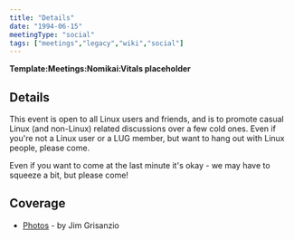 ```yaml
---
title: "Details"
date: "1994-06-15"
meetingType: "social"
tags: ["meetings","legacy","wiki","social"]
---
```


<p><strong>Template:Meetings:Nomikai:Vitals placeholder</strong></p>
<h2 id="details">Details</h2>
<p>This event is open to all Linux users and friends, and is to promote casual Linux (and non-Linux) related discussions over a few cold ones. Even if you're not a Linux user or a LUG member, but want to hang out with Linux people, please come.</p>
<p>Even if you want to come at the last minute it's okay - we may have to squeeze a bit, but please come!</p>
<h2 id="coverage">Coverage</h2>
<ul>
<li><a href="http://blogs.sun.com/jimgris/entry/tokyo_linux_user_group_nomikai">Photos</a> - by Jim Grisanzio</li>
</ul>
